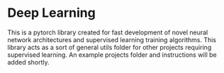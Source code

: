 # Deep Learning

This is a pytorch library created for fast development of novel neural network architectures and supervised learning training algorithms. This library acts as a sort of general utils folder for other projects requiring supervised learning. An example projects folder and instructions will be added shortly.
